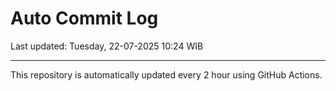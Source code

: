 # Auto Commit Log

Last updated: Tuesday, 22-07-2025 10:24 WIB

---

This repository is automatically updated every 2 hour using GitHub Actions.
